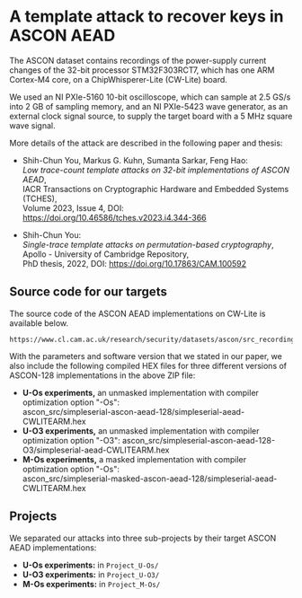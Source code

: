 # A template attack to recover keys in ASCON AEAD

The ASCON dataset contains recordings of the power-supply current changes of the 32-bit processor STM32F303RCT7, which has one ARM Cortex-M4 core, on a ChipWhisperer-Lite (CW-Lite) board.

We used an NI PXIe-5160 10-bit oscilloscope, which can sample at 2.5 GS/s into 2 GB of sampling memory, and an NI PXIe-5423 wave generator, as an external clock signal source, to supply the target board with a 5 MHz square wave signal.

More details of the attack are described in the following paper and thesis:

 -  Shih-Chun You, Markus G. Kuhn, Sumanta Sarkar, Feng Hao:   
    _Low trace-count template attacks on 32-bit implementations of ASCON AEAD_,  
    IACR Transactions on Cryptographic Hardware and Embedded Systems (TCHES),  
    Volume 2023, Issue 4, DOI: https://doi.org/10.46586/tches.v2023.i4.344-366  

 -  Shih-Chun You:  
    _Single-trace template attacks on permutation-based cryptography_,  
    Apollo - University of Cambridge Repository,  
    PhD thesis, 2022, DOI: https://doi.org/10.17863/CAM.100592  

## Source code for our targets

The source code of the ASCON AEAD implementations on CW-Lite is available below.

	https://www.cl.cam.ac.uk/research/security/datasets/ascon/src_recording/ascon_src_website.zip

With the parameters and software version that we stated in our paper, we also include the following compiled HEX files for three different versions of ASCON-128 implementations in the above ZIP file:  

 -  **U-Os experiments,** an unmasked implementation with compiler optimization option "-Os":  
    ascon_src/simpleserial-ascon-aead-128/simpleserial-aead-CWLITEARM.hex
 -  **U-O3 experiments,** an unmasked implementation with compiler optimization option "-O3":
    ascon_src/simpleserial-ascon-aead-128-O3/simpleserial-aead-CWLITEARM.hex
 -  **M-Os experiments,** a masked implementation with compiler optimization option "-Os":  
    ascon_src/simpleserial-masked-ascon-aead-128/simpleserial-aead-CWLITEARM.hex

## Projects

We separated our attacks into three sub-projects by their target ASCON AEAD implementations:

 -  **U-Os experiments:** in `Project_U-Os/`
 -  **U-O3 experiments:** in `Project_U-O3/`
 -  **M-Os experiments:** in `Project_M-Os/`

